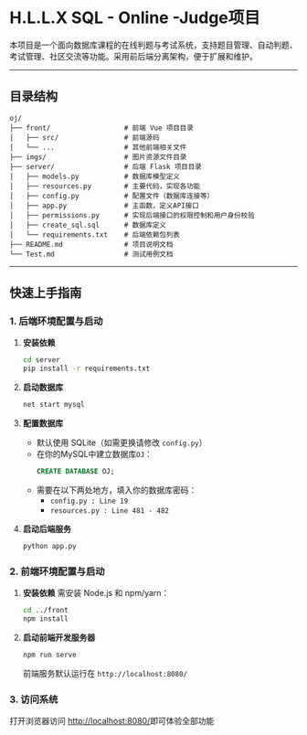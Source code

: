 # H.L.L.X SQL - Online -Judge项目

本项目是一个面向数据库课程的在线判题与考试系统，支持题目管理、自动判题、考试管理、社区交流等功能。采用前后端分离架构，便于扩展和维护。

---

## 目录结构

```
oj/
├── front/                  # 前端 Vue 项目目录
│   ├── src/                # 前端源码
│   └── ...                 # 其他前端相关文件
├── imgs/                   # 图片资源文件目录
├── server/                 # 后端 Flask 项目目录
│   ├── models.py           # 数据库模型定义
│   ├── resources.py        # 主要代码，实现各功能
│   ├── config.py           # 配置文件（数据库连接等）
│   ├── app.py              # 主函数，定义API接口
│   ├── permissions.py      # 实现后端接口的权限控制和用户身份校验
│   ├── create_sql.sql      # 数据库定义
│   └── requirements.txt    # 后端依赖包列表
├── README.md               # 项目说明文档
└── Test.md                 # 测试用例文档
```

---

## 快速上手指南

### 1. 后端环境配置与启动

1. **安装依赖**
   ```bash
   cd server
   pip install -r requirements.txt
   ```

2. **启动数据库**
   ```bash
   net start mysql
   ```

3. **配置数据库**
   - 默认使用 SQLite（如需更换请修改 `config.py`）
   - 在你的MySQL中建立数据库`OJ`：
        ```sql
        CREATE DATABASE OJ;
        ```
   - 需要在以下两处地方，填入你的数据库密码：
      - `config.py : Line 19`
      - `resources.py : Line 481 - 482`

4. **启动后端服务**
   ```bash
   python app.py
   ```

### 2. 前端环境配置与启动

1. **安装依赖**
   需安装 Node.js 和 npm/yarn：
   ```bash
   cd ../front
   npm install
   ```
2. **启动前端开发服务器**
   ```bash
   npm run serve
   ```
   前端服务默认运行在 `http://localhost:8080/`

### 3. 访问系统

打开浏览器访问 [http://localhost:8080/](http://localhost:8080/)即可体验全部功能
